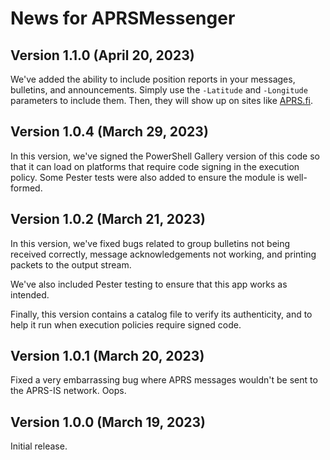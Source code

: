 # News for APRSMessenger

## Version 1.1.0 (April 20, 2023)
We've added the ability to include position reports in your messages, bulletins, and announcements.  Simply use the `-Latitude` and `-Longitude` parameters to include them.  Then, they will show up on sites like [APRS.fi](https://APRS.fi).

## Version 1.0.4 (March 29, 2023)
In this version, we've signed the PowerShell Gallery version of this code so that it can load on platforms that require code signing in the execution policy.  Some Pester tests were also added to ensure the module is well-formed.

## Version 1.0.2 (March 21, 2023)
In this version, we've fixed bugs related to group bulletins not being received correctly, message acknowledgements not working, and printing packets to the output stream.

We've also included Pester testing to ensure that this app works as intended.

Finally, this version contains a catalog file to verify its authenticity, and to help it run when execution policies require signed code. 

## Version 1.0.1 (March 20, 2023)
Fixed a very embarrassing bug where APRS messages wouldn't be sent to the APRS-IS network.  Oops.

## Version 1.0.0 (March 19, 2023)
Initial release.